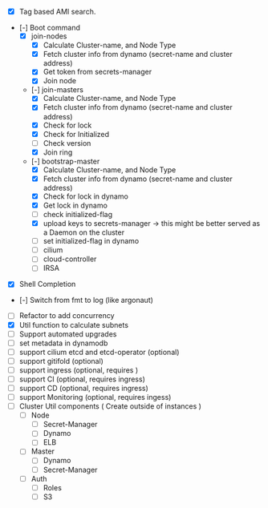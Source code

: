 * [x] Tag based AMI search.
* [-] Boot command
  * [x] join-nodes
    - [x] Calculate Cluster-name, and Node Type
    - [x] Fetch cluster info from dynamo (secret-name and cluster address)
    - [x] Get token from secrets-manager
    - [x] Join node
  * [-] join-masters
    - [x] Calculate Cluster-name, and Node Type
    - [x] Fetch cluster info from dynamo (secret-name and cluster address)
    - [x] Check for lock
    - [x] Check for Initialized
    - [ ] Check version
    - [x] Join ring
  * [-] bootstrap-master
    - [x] Calculate Cluster-name, and Node Type
    - [x] Fetch cluster info from dynamo (secret-name and cluster address)
    - [x] Check for lock in dynamo
    - [x] Get lock in dynamo
    - [ ] check initialized-flag
    - [x] upload keys to secrets-manager -> this might be better served as a Daemon on the cluster
    - [ ] set initialized-flag in dynamo
    - [ ] cilium
    - [ ] cloud-controller
    - [ ] IRSA
* [x] Shell Completion
* [-] Switch from fmt to log (like argonaut)
* [ ] Refactor to add concurrency
* [x] Util function to calculate subnets
* [ ] Support automated upgrades
* [ ] set metadata in dynamodb
* [ ] support cilium etcd and etcd-operator (optional)
* [ ] support gitifold (optional)
* [ ] support ingress (optional, requires )
* [ ] support CI (optional, requires ingress)
* [ ] support CD (optional, requires ingress)
* [ ] support Monitoring (optional, requires ingess)
* [ ] Cluster Util components ( Create outside of instances )
  * [ ] Node
    - [ ] Secret-Manager
    - [ ] Dynamo
    - [ ] ELB
  * [ ] Master
    - [ ] Dynamo
    - [ ] Secret-Manager
  * [ ] Auth
    - [ ] Roles
    - [ ] S3
